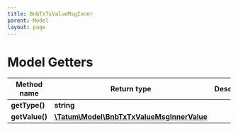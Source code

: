 ```yaml
---
title: BnbTxTxValueMsgInner
parent: Model
layout: page
---
```


# Model Getters

Method name | Return type | Description | Notes
------------ | ------------- | ------------- | -------------
**getType()** | **string** |  | [optional]
**getValue()** | [**\Tatum\Model\BnbTxTxValueMsgInnerValue**](../BnbTxTxValueMsgInnerValue) |  | [optional]

